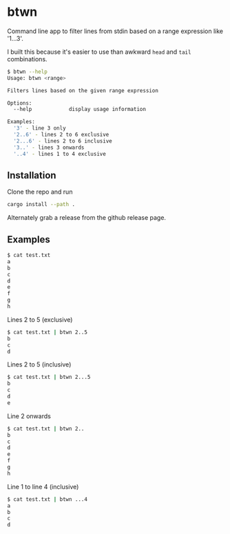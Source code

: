 
# btwn

Command line app to filter lines from stdin based on a range expression like '1...3'.

I built this because it's easier to use than awkward `head` and `tail` combinations.

```bash
$ btwn --help
Usage: btwn <range>

Filters lines based on the given range expression

Options:
  --help            display usage information

Examples:
  '3' - line 3 only
  '2..6' - lines 2 to 6 exclusive
  '2...6' - lines 2 to 6 inclusive
  '3..' - lines 3 onwards
  '..4' - lines 1 to 4 exclusive
  ```

  ## Installation

  Clone the repo and run

  ```bash
  cargo install --path .
  ```

  Alternately grab a release from the github release page.


## Examples


```bash
$ cat test.txt
a
b
c
d
e
f
g
h
```

Lines 2 to 5 (exclusive)

```bash
$ cat test.txt | btwn 2..5
b
c
d
```

Lines 2 to 5 (inclusive)

```bash
$ cat test.txt | btwn 2...5
b
c
d
e
```

Line 2 onwards

```bash
$ cat test.txt | btwn 2..
b
c
d
e
f
g
h
```

Line 1 to line 4 (inclusive)

```bash
$ cat test.txt | btwn ...4
a
b
c
d
```